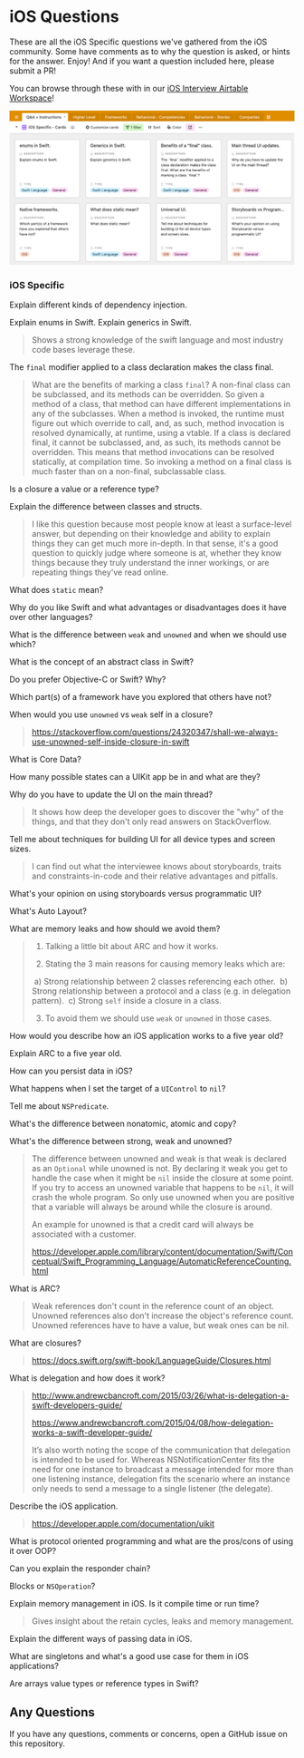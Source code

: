 iOS Questions
================================== 

These are all the iOS Specific questions we've gathered from the iOS community. Some have comments as to why the question is asked, or hints for the answer. Enjoy! And if you want a question included here, please submit a PR!

You can browse through these with in our <a href="https://airtable.com/shrTixYZjswKMzU6d" target="_blank">iOS Interview Airtable Workspace</a>!

![iOS Specific Image](../assets/iosSpecific.png)

### iOS Specific

Explain different kinds of dependency injection.

Explain enums in Swift.
Explain generics in Swift.

> Shows a strong knowledge of the swift language and most industry code bases leverage these.

The `final` modifier applied to a class declaration makes the class final. 

> What are the benefits of marking a class `final`? A non-final class
> can be subclassed, and its methods can be overridden. So given a
> method of a class, that method can have different implementations in
> any of the subclasses. When a method is invoked, the runtime must
> figure out which override to call, and, as such, method invocation is
> resolved dynamically, at runtime, using a vtable. If a class is
> declared final, it cannot be subclassed, and, as such, its methods
> cannot be overridden. This means that method invocations can be
> resolved statically, at compilation time. So invoking a method on a
> final class is much faster than on a non-final, subclassable class.

Is a closure a value or a reference type?

Explain the difference between classes and structs.

> I like this question because most people know at least a surface-level
> answer, but depending on their knowledge and ability to explain things
> they can get much more in-depth. In that sense, it's a good question
> to quickly judge where someone is at, whether they know things because
> they truly understand the inner workings, or are repeating things
> they've read online.

What does `static` mean?

Why do you like Swift and what advantages or disadvantages does it have over other languages?

What is the difference between `weak` and `unowned` and when we should use which?

What is the concept of an abstract class in Swift?

Do you prefer Objective-C or Swift? Why?

Which part(s) of a framework have you explored that others have not?

When would you use `unowned` vs `weak` self in a closure?

> https://stackoverflow.com/questions/24320347/shall-we-always-use-unowned-self-inside-closure-in-swift

What is Core Data?

How many possible states can a UIKit app be in and what are they?

Why do you have to update the UI on the main thread?

> It shows how deep the developer goes to discover the "why" of the
> things, and that they don't only read answers on StackOverflow.

Tell me about techniques for building UI for all device types and screen sizes. 

> I can find out what the interviewee knows about storyboards, traits
> and constraints-in-code and their relative advantages and pitfalls.

What's your opinion on using storyboards versus programmatic UI?

What's Auto Layout?

What are memory leaks and how should we avoid them?

> 1) Talking a little bit about ARC and how it works.
>
> 2) Stating the 3 main reasons for causing memory leaks which are: 
>
> ​	a) Strong relationship between 2 classes referencing each other.
> ​	b) Strong relationship between a protocol and a class (e.g. in
> delegation pattern).
> ​	c) Strong `self` inside a closure in a class.
>
> 3) To avoid them we should use `weak` or `unowned` in those cases.

How would you describe how an iOS application works to a five year old?

Explain ARC to a five year old.

How can you persist data in iOS?

What happens when I set the target of a `UIControl` to `nil`?

Tell me about `NSPredicate`.

What's the difference between nonatomic, atomic and copy?

What's the difference between strong, weak and unowned? 

> The difference between unowned and weak is that weak is declared as an `Optional` while unowned is not. By declaring it weak you get to handle the case when it might be `nil` inside the closure at some point. If you try to access an unowned variable that happens to be `nil`, it will crash the whole program. So only use unowned when you are positive that a variable will always be around while the closure is around.
> 
> An example for unowned is that a credit card will always be associated with a customer.
> 
> https://developer.apple.com/library/content/documentation/Swift/Conceptual/Swift_Programming_Language/AutomaticReferenceCounting.html

What is ARC?

> Weak references don't count in the reference count of an object.
> Unowned references also don't increase the object's reference count.
> Unowned references have to have a value, but weak ones can be nil.

What are closures?

> https://docs.swift.org/swift-book/LanguageGuide/Closures.html

What is delegation and how does it work?

> http://www.andrewcbancroft.com/2015/03/26/what-is-delegation-a-swift-developers-guide/
> 
> https://www.andrewcbancroft.com/2015/04/08/how-delegation-works-a-swift-developer-guide/
> 
> It’s also worth noting the scope of the communication that delegation
> is intended to be used for. Whereas NSNotificationCenter fits the need
> for one instance to broadcast a message intended for more than one
> listening instance, delegation fits the scenario where an instance
> only needs to send a message to a single listener (the delegate).

Describe the iOS application.

> https://developer.apple.com/documentation/uikit

What is protocol oriented programming and what are the pros/cons of using it over OOP?

Can you explain the responder chain?

Blocks or `NSOperation`?

Explain memory management in iOS. Is it compile time or run time?

> Gives insight about the retain cycles, leaks and memory management.

Explain the different ways of passing data in iOS.

What are singletons and what's a good use case for them in iOS applications?

Are arrays value types or reference types in Swift?

## Any Questions

If you have any questions, comments or concerns, open a GitHub issue on this repository.
